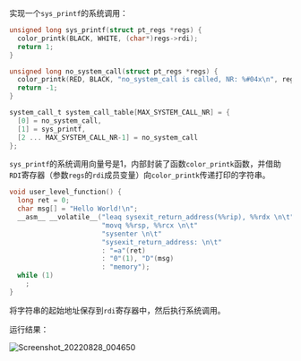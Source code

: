  实现一个`sys_printf`的系统调用：

```c
unsigned long sys_printf(struct pt_regs *regs) {
  color_printk(BLACK, WHITE, (char*)regs->rdi);
  return 1;
}

unsigned long no_system_call(struct pt_regs *regs) {
  color_printk(RED, BLACK, "no_system_call is called, NR: %#04x\n", regs->rax);
  return -1;
}

system_call_t system_call_table[MAX_SYSTEM_CALL_NR] = {
  [0] = no_system_call,
  [1] = sys_printf,
  [2 ... MAX_SYSTEM_CALL_NR-1] = no_system_call
};
```

`sys_printf`的系统调用向量号是1，内部封装了函数`color_printk`函数，并借助`RDI`寄存器（参数`regs`的`rdi`成员变量）向`color_printk`传递打印的字符串。

```c
void user_level_function() {
  long ret = 0;
  char msg[] = "Hello World!\n";
  __asm__ __volatile__("leaq sysexit_return_address(%%rip), %%rdx \n\t"
                       "movq %%rsp, %%rcx \n\t"
                       "sysenter \n\t"
                       "sysexit_return_address: \n\t"
                       : "=a"(ret)
                       : "0"(1), "D"(msg)
                       : "memory");
  while (1)
    ;
}
```

将字符串的起始地址保存到`rdi`寄存器中，然后执行系统调用。

运行结果：

![Screenshot_20220828_004650](https://img.ansore.top/2022/08/28/86f4898524a9cfac15095f1570264036.png)
